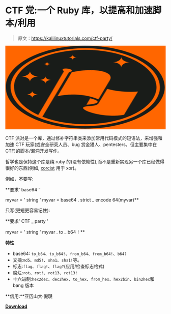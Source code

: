 # CTF 党:一个 Ruby 库，以提高和加速脚本/利用

> 原文：<https://kalilinuxtutorials.com/ctf-party/>

[![CTF-Party : A Ruby Library To Enhance & Speed Up Script/Exploit](img//def6c526d7c692920a4050aacf33fd3e.png "CTF-Party : A Ruby Library To Enhance & Speed Up Script/Exploit")](https://1.bp.blogspot.com/-ZmybnbIukzg/YF5az0BH1dI/AAAAAAAAIpk/pHunvwLLVUQNshMcMkUbyJI5X8GYVAvUACLcBGAsYHQ/s728/logo%25281%2529.png)

CTF 派对是一个库，通过修补字符串类来添加常用代码模式的短语法，来增强和加速 CTF 玩家(或安全研究人员、bug 赏金猎人、pentesters，但主要集中在 CTF)的脚本/漏洞开发写作。

哲学也是保持这个库是纯 ruby 的(没有依赖性),而不是重新实现另一个库已经做得很好的东西(例如, [xorcist](https://github.com/fny/xorcist) 用于 xor)。

例如，不要写:

**要求' base64 '

myvar = ' string '
myvar = base64 . strict _ encode 64(myvar)**

只写(更短更容易记住):

**要求' CTF _ party '

myvar = ' string '
myvar . to _ b64！**

**特性**

*   base64: `to_b64`、`to_b64!`、`from_b64`、`from_b64!`、`b64?`
*   文摘:`md5`、`md5!`、`sha1`、`sha1!`等。
*   标志:`flag`、`flag!`、`flag?`(应用/检查标志格式)
*   腐烂:`rot`、`rot!`、`rot13`、`rot13!`
*   十六进制:`hex2dec`、`dec2hex`、`to_hex`、`from_hex`、`hex2bin`、`bin2hex`和 bang 版本

**信用:**亚历山大·倪瓒

[**Download**](https://github.com/Orange-Cyberdefense/ctf-party)